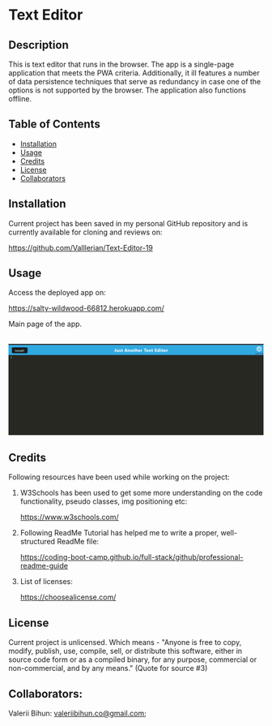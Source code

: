 # Text Editor

## Description

This is  text editor that runs in the browser. The app  is a single-page application that meets the PWA criteria. Additionally, it ill features a number of data persistence techniques that serve as redundancy in case one of the options is not supported by the browser. The application also functions offline.

## Table of Contents
- [Installation](#installation)
- [Usage](#usage)
- [Credits](#credits)
- [License](#license)
- [Collaborators](#Collaborators)


## Installation
Current project has been saved in my personal GitHub repository and is currently available for cloning and reviews on:

https://github.com/Valllerian/Text-Editor-19

## Usage

Access the deployed app on: 

https://salty-wildwood-66812.herokuapp.com/



Main page of the app.

<br>
<img alt="Main page" src="./assets/image01.jpg" />
<br>



## Credits
Following resources  have been used while working on the project:

1) W3Schools has been used to get some more understanding on the code functionality, pseudo classes, img positioning etc:

    https://www.w3schools.com/

2) Following ReadMe Tutorial has helped me to write a proper, well-structured ReadMe file:

    https://coding-boot-camp.github.io/full-stack/github/professional-readme-guide

3) List of licenses:

    https://choosealicense.com/



## License
Current project is unlicensed. Which means - "Anyone is free to copy, modify, publish, use, compile, sell, or
distribute this software, either in source code form or as a compiled
binary, for any purpose, commercial or non-commercial, and by any
means." (Quote for source #3)

## Collaborators:

Valerii Bihun: valeriibihun.co@gmail.com;

